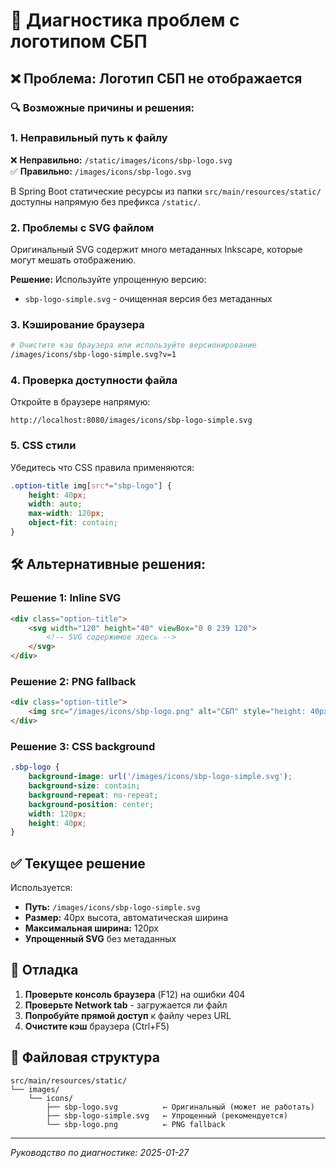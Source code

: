 # 🔧 Диагностика проблем с логотипом СБП

## ❌ Проблема: Логотип СБП не отображается

### 🔍 Возможные причины и решения:

### 1. **Неправильный путь к файлу**
❌ **Неправильно:** `/static/images/icons/sbp-logo.svg`  
✅ **Правильно:** `/images/icons/sbp-logo.svg`

В Spring Boot статические ресурсы из папки `src/main/resources/static/` доступны напрямую без префикса `/static/`.

### 2. **Проблемы с SVG файлом**
Оригинальный SVG содержит много метаданных Inkscape, которые могут мешать отображению.

**Решение:** Используйте упрощенную версию:
- `sbp-logo-simple.svg` - очищенная версия без метаданных

### 3. **Кэширование браузера**
```bash
# Очистите кэш браузера или используйте версионирование
/images/icons/sbp-logo-simple.svg?v=1
```

### 4. **Проверка доступности файла**
Откройте в браузере напрямую:
```
http://localhost:8080/images/icons/sbp-logo-simple.svg
```

### 5. **CSS стили**
Убедитесь что CSS правила применяются:
```css
.option-title img[src*="sbp-logo"] {
    height: 40px;
    width: auto;
    max-width: 120px;
    object-fit: contain;
}
```

## 🛠️ Альтернативные решения:

### Решение 1: Inline SVG
```html
<div class="option-title">
    <svg width="120" height="40" viewBox="0 0 239 120">
        <!-- SVG содержимое здесь -->
    </svg>
</div>
```

### Решение 2: PNG fallback
```html
<div class="option-title">
    <img src="/images/icons/sbp-logo.png" alt="СБП" style="height: 40px;">
</div>
```

### Решение 3: CSS background
```css
.sbp-logo {
    background-image: url('/images/icons/sbp-logo-simple.svg');
    background-size: contain;
    background-repeat: no-repeat;
    background-position: center;
    width: 120px;
    height: 40px;
}
```

## ✅ Текущее решение

Используется:
- **Путь:** `/images/icons/sbp-logo-simple.svg`
- **Размер:** 40px высота, автоматическая ширина
- **Максимальная ширина:** 120px
- **Упрощенный SVG** без метаданных

## 🔧 Отладка

1. **Проверьте консоль браузера** (F12) на ошибки 404
2. **Проверьте Network tab** - загружается ли файл
3. **Попробуйте прямой доступ** к файлу через URL
4. **Очистите кэш** браузера (Ctrl+F5)

## 📱 Файловая структура
```
src/main/resources/static/
└── images/
    └── icons/
        ├── sbp-logo.svg          ← Оригинальный (может не работать)
        ├── sbp-logo-simple.svg   ← Упрощенный (рекомендуется)
        └── sbp-logo.png          ← PNG fallback
```

---
*Руководство по диагностике: 2025-01-27*
